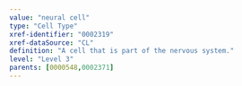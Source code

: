 ```yaml
---
value: "neural cell"
type: "Cell Type"
xref-identifier: "0002319"
xref-dataSource: "CL"
definition: "A cell that is part of the nervous system."
level: "Level 3"
parents: [0000548,0002371]
---
```

